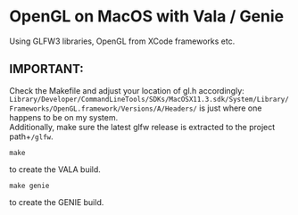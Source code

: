 # OpenGL on MacOS with Vala / Genie
Using GLFW3 libraries, OpenGL from XCode frameworks etc.<br>
## IMPORTANT:
Check the Makefile and adjust your location of gl.h accordingly: ```Library/Developer/CommandLineTools/SDKs/MacOSX11.3.sdk/System/Library/Frameworks/OpenGL.framework/Versions/A/Headers/```
is just where one happens to be on my system. <br>
Additionally, make sure the latest glfw release is extracted to the project path+`/glfw`.
```
make
```
to create the VALA build.
```
make genie
```
to create the GENIE build. 
